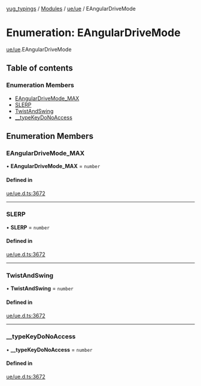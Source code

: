 [yug_typings](../README.md) / [Modules](../modules.md) / [ue/ue](../modules/ue_ue.md) / EAngularDriveMode

# Enumeration: EAngularDriveMode

[ue/ue](../modules/ue_ue.md).EAngularDriveMode

## Table of contents

### Enumeration Members

- [EAngularDriveMode\_MAX](ue_ue.EAngularDriveMode.md#eangulardrivemode_max)
- [SLERP](ue_ue.EAngularDriveMode.md#slerp)
- [TwistAndSwing](ue_ue.EAngularDriveMode.md#twistandswing)
- [\_\_typeKeyDoNoAccess](ue_ue.EAngularDriveMode.md#__typekeydonoaccess)

## Enumeration Members

### EAngularDriveMode\_MAX

• **EAngularDriveMode\_MAX** = `number`

#### Defined in

[ue/ue.d.ts:3672](https://github.com/YugMetaverse/yug_typings/blob/25cad34/ue/ue.d.ts#L3672)

___

### SLERP

• **SLERP** = `number`

#### Defined in

[ue/ue.d.ts:3672](https://github.com/YugMetaverse/yug_typings/blob/25cad34/ue/ue.d.ts#L3672)

___

### TwistAndSwing

• **TwistAndSwing** = `number`

#### Defined in

[ue/ue.d.ts:3672](https://github.com/YugMetaverse/yug_typings/blob/25cad34/ue/ue.d.ts#L3672)

___

### \_\_typeKeyDoNoAccess

• **\_\_typeKeyDoNoAccess** = `number`

#### Defined in

[ue/ue.d.ts:3672](https://github.com/YugMetaverse/yug_typings/blob/25cad34/ue/ue.d.ts#L3672)
